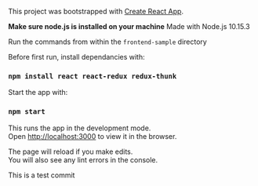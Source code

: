 This project was bootstrapped with [Create React App](https://github.com/facebook/create-react-app).

**Make sure node.js is installed on your machine**
Made with Node.js 10.15.3

Run the commands from within the `frontend-sample` directory

Before first run, install dependancies with:
### `npm install react react-redux redux-thunk`

Start the app with:

### `npm start`

This runs the app in the development mode.<br>
Open [http://localhost:3000](http://localhost:3000) to view it in the browser.

The page will reload if you make edits.<br>
You will also see any lint errors in the console.

This is a test commit
